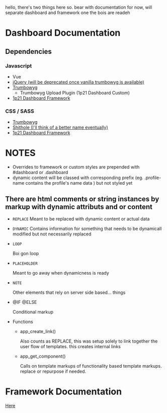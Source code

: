 hello, there's two things here so. bear with documentation for now, 
will separate dashboard and framework one the bois are readeh



# Dashboard Documentation

## Dependencies
### Javascript
*	Vue
*	[jQuery (will be deprecated once vanilla trumbowyg is available)](https://jquery.com/)
*	[Trumbowyg](https://alex-d.github.io/Trumbowyg/)
	*	Trumbowyg Upload Plugin (1p21 Dashboard Custom)
*	[1p21 Dashboard Framework](https://github.com/samzabala)



### CSS / SASS
*	[Trumbowyg](https://alex-d.github.io/Trumbowyg/)
*	[Shithole (I'll think of a better name eventually)](https://github.com/samzabala)
*	[1p21 Dashboard Framework](https://github.com/samzabala)


#	NOTES
*	Overrides to framework or custom styles are prepended with #dashboard or .dashboard
*	dynamic content will be classed with corresponding prefix (eg. .profile-name contains the profile's name data ) but not styled yet


## There are html comments or string instances by markup with dynamic attributs and or content

*	`REPLACE`
	Meant to be replaced with dynamic content or actual data

*	`DYNAMIC`
	Contains information for something that needs to be dynamicall modified but not necessarily replaced

*	`LOOP`

	Boi gon loop

*	`PLACEHOLDER`

	Meant to go away when dynamicness is ready

*	`NOTE`

	Other elements that rely on server side based... things

*	@IF @ELSE

	Conditional markup

*	Functions

	*	app_create_link()

		Also counts as REPLACE, this was setup solely to link together the user flow of templates. this creates internal links

	*	app_get_component()

		Calls on template markups of functionality based template markups. replace or repurpose if needed.

# Framework Documentation
[Here](assets/plugins/framework/readme.md)